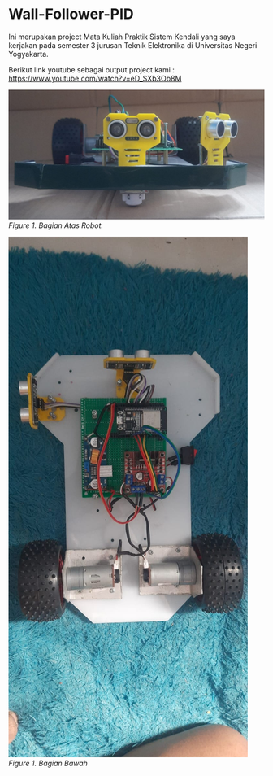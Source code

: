 # Wall-Follower-PID
Ini merupakan project Mata Kuliah Praktik Sistem Kendali yang saya kerjakan pada semester 3 jurusan Teknik Elektronika di Universitas Negeri Yogyakarta.  

Berikut link youtube sebagai output project kami : https://www.youtube.com/watch?v=eD_SXb3Ob8M

![alt text](https://github.com/Bayuanggaa/Wall-Follower-PID/blob/main/Pict/Front.jpg?raw=true)
*Figure 1. Bagian Atas Robot.*

![alt text](https://github.com/Bayuanggaa/Wall-Follower-PID/blob/main/Pict/Up.jpg?raw=true)
*Figure 1. Bagian Bawah*
